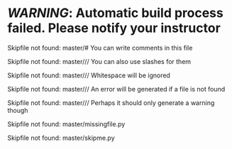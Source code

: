 # *WARNING*:  Automatic build process failed.  Please notify your instructor 

Skipfile not found: master/# You can write comments in this file
  
Skipfile not found: master/// You can also use slashes for them
  
Skipfile not found: master/// Whitespace will be ignored
  
Skipfile not found: master/// An error will be generated if a file is not found
  
Skipfile not found: master/// Perhaps it should only generate a warning though
  
Skipfile not found: master/missingfile.py
  
Skipfile not found: master/skipme.py
  

